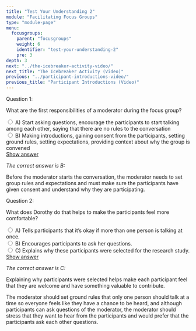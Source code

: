 ```yaml
---
title: "Test Your Understanding 2"
module: "Facilitating Focus Groups"
type: "module-page"
menu:
  focusgroups:
    parent: "focusgroups"
    weight: 6
    identifier: "test-your-understanding-2"
    pre: 3
depth: 3
next: "../the-icebreaker-activity-video/"
next_title: "The Icebreaker Activity (Video)"
previous: "../participant-introductions-video/"
previous_title: "Participant Introductions (Video)"
---
```

<div class="cases">
<div class="casetitle">
    Question 1:
</div><!-- /.casetitle -->
<div class="casecontent">
<div class="casequestion">
<p>What are the first responsibilities of a moderator during the focus group?</p>
<div class="answer-value md-radio">
<input name="question376" id="question376a" type="radio" value="A">
<label for="question376a">A)
Start asking questions, encourage the participants to start talking among each other, saying that there are no rules to the conversation
</label>
</div>
<div class="answer-value md-radio">
<input name="question376" id="question376b" type="radio" value="B">
<label for="question376b">B)
Making introductions, gaining consent from the participants, setting ground rules, setting expectations, providing context about why the group is convened
</label>
</div>
</div><!-- /.casequestion -->
<div class="casesanswerdisplay">
<a class="moretoggle btn btn-link" href="#q376">Show answer <i class="fas fa-angle-double-right"></i></a>
<div class="toggleable" id="q376">
<p>
<i>The correct answer is B:</i>
</p><p>Before the moderator starts the conversation, the moderator needs to set group rules and expectations and must make sure the participants have given consent and understand why they are participating.</p>
</div>
</div>
</div><!-- /.casecontent -->
</div><!-- /.cases -->

<div class="cases">
<div class="casetitle">
    Question 2:
</div><!-- /.casetitle -->
<div class="casecontent">
<div class="casequestion">
<p>What does Dorothy do that helps to make the participants feel more comfortable?</p>
<div class="answer-value md-radio">
<input name="question377" id="question377a" type="radio" value="A">
<label for="question377a">A)
Tells participants that it’s okay if more than one person is talking at once.
</label>
</div>
<div class="answer-value md-radio">
<input name="question377" id="question377b" type="radio" value="B">
<label for="question377b">B)
Encourages participants to ask her questions.
</label>
</div>
<div class="answer-value md-radio">
<input name="question377" id="question377c" type="radio" value="C">
<label for="question377c">C)
Explains why these participants were selected for the research study.
</label>
</div>
</div><!-- /.casequestion -->
<div class="casesanswerdisplay">
<a class="moretoggle btn btn-link" href="#q377">Show answer <i class="fas fa-angle-double-right"></i></a>
<div class="toggleable" id="q377">
<p>
<i>The correct answer is C:</i>
</p><p>Explaining why participants were selected helps make each participant feel that they are welcome and have something valuable to contribute. </p>
<p>The moderator should set ground rules that only one person should talk at a time so everyone feels like they have a chance to be heard, and although participants can ask questions of the moderator, the moderator should stress that they want to hear from the participants and would prefer that the participants ask each other questions.</p>
</div>
</div>
</div><!-- /.casecontent -->
</div><!-- /.cases -->